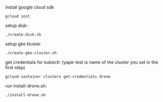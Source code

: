 install google cloud sdk

```
gcloud init
```

setup disk:
```
./create-disk.sh
```

setup gke kluster
```
./create-gke-cluster.sh
```

get credentials for kubectl: (yape-test is name of the cluster you set in the first step)
```
gcloud container clusters get-credentials drone
```


run install-drone.sh:
```
./install-drone.sh
```

